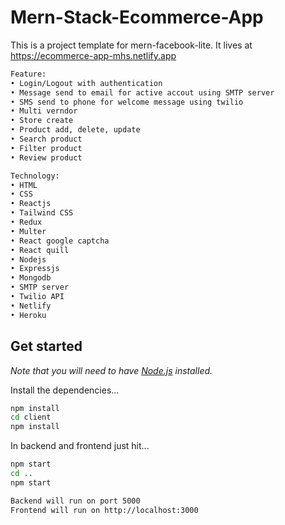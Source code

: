 # Mern-Stack-Ecommerce-App

This is a project template for mern-facebook-lite. It lives at https://ecommerce-app-mhs.netlify.app

```bash
Feature:
• Login/Logout with authentication
• Message send to email for active accout using SMTP server
• SMS send to phone for welcome message using twilio
• Multi verndor
• Store create 
• Product add, delete, update
• Search product
• Filter product
• Review product

Technology:
• HTML
• CSS
• Reactjs
• Tailwind CSS
• Redux
• Multer
• React google captcha
• React quill
• Nodejs
• Expressjs
• Mongodb
• SMTP server
• Twilio API
• Netlify
• Heroku
```

## Get started

*Note that you will need to have [Node.js](https://nodejs.org) installed.*

Install the dependencies...
```bash
npm install
cd client
npm install
```

In backend and frontend just hit...
```bash
npm start
cd ..
npm start
```

```bash
Backend will run on port 5000
Frontend will run on http://localhost:3000
```